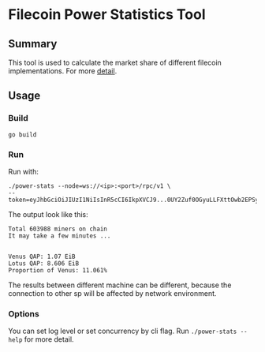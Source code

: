 # Filecoin Power Statistics Tool

## Summary

This tool is used to calculate the market share of different filecoin implementations. For more [detail](./docs/venus-market-share-Census.md).

## Usage

### Build

```shell
go build
```

### Run

Run with:
```shell
./power-stats --node=ws://<ip>:<port>/rpc/v1 \
--token=eyJhbGciOiJIUzI1NiIsInR5cCI6IkpXVCJ9...0UY2Zuf0OGyuLLFXttOwb2EPSyK1745m2qe41EOCN1Q 
```

The output look like this:
```shell
Total 603988 miners on chain
It may take a few minutes ...


Venus QAP: 1.07 EiB
Lotus QAP: 8.606 EiB
Proportion of Venus: 11.061%
```
The results between different machine can be different, because the connection to other sp will be affected by network environment.

### Options

You can set log level or set concurrency by cli flag. Run `./power-stats --help` for more detail.
